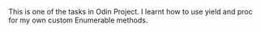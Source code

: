 This is one of the tasks in Odin Project. I learnt how to use yield and proc for my own custom Enumerable methods.
